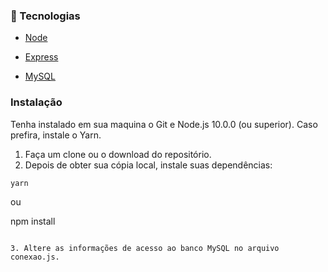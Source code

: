 ### :toolbox: Tecnologias

- [Node](https://nodejs.org/en/)

- [Express](https://expressjs.com/pt-br/)

- [MySQL](https://www.mysql.com/)


### Instalação

Tenha instalado em sua maquina o Git e Node.js 10.0.0 (ou superior). Caso prefira, instale o Yarn.


1. Faça um clone ou o download do repositório.
2. Depois de obter sua cópia local, instale suas dependências:
```
yarn
```
ou

npm install

```

3. Altere as informações de acesso ao banco MySQL no arquivo conexao.js.
